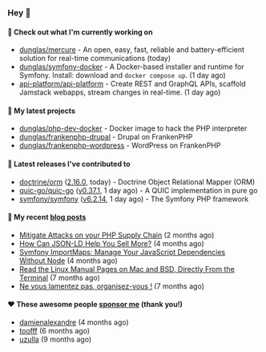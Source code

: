 ### Hey 👋

#### 👷 Check out what I'm currently working on

- [dunglas/mercure](https://github.com/dunglas/mercure) - An open, easy, fast, reliable and battery-efficient solution for real-time communications (today)
- [dunglas/symfony-docker](https://github.com/dunglas/symfony-docker) - A Docker-based installer and runtime for Symfony. Install: download and `docker compose up`. (1 day ago)
- [api-platform/api-platform](https://github.com/api-platform/api-platform) - Create REST and GraphQL APIs, scaffold Jamstack webapps, stream changes in real-time. (1 day ago)

#### 🌱 My latest projects

- [dunglas/php-dev-docker](https://github.com/dunglas/php-dev-docker) - Docker image to hack the PHP interpreter
- [dunglas/frankenphp-drupal](https://github.com/dunglas/frankenphp-drupal) - Drupal on FrankenPHP
- [dunglas/frankenphp-wordpress](https://github.com/dunglas/frankenphp-wordpress) - WordPress on FrankenPHP

#### 🔭 Latest releases I've contributed to

- [doctrine/orm](https://github.com/doctrine/orm) ([2.16.0](https://github.com/doctrine/orm/releases/tag/2.16.0), today) - Doctrine Object Relational Mapper (ORM)
- [quic-go/quic-go](https://github.com/quic-go/quic-go) ([v0.37.1](https://github.com/quic-go/quic-go/releases/tag/v0.37.1), 1 day ago) - A QUIC implementation in pure go
- [symfony/symfony](https://github.com/symfony/symfony) ([v6.2.14](https://github.com/symfony/symfony/releases/tag/v6.2.14), 1 day ago) - The Symfony PHP framework

#### 📜 My recent [blog posts](https://dunglas.fr)

- [Mitigate Attacks on your PHP Supply Chain](https://dunglas.dev/2023/05/mitigate-attacks-on-your-php-supply-chain/) (2 months ago)
- [How Can JSON-LD Help You Sell More?](https://dunglas.dev/2023/04/how-can-json-ld-help-you-sell-more/) (4 months ago)
- [Symfony ImportMaps: Manage Your JavaScript Dependencies Without Node](https://dunglas.dev/2023/03/symfony-importmaps-manage-your-javascript-dependencies-without-node/) (4 months ago)
- [Read the Linux Manual Pages on Mac and BSD, Directly From the Terminal](https://dunglas.dev/2022/12/read-the-linux-manual-pages-on-mac-and-bsd-directly-from-the-terminal/) (7 months ago)
- [Ne vous lamentez pas, organisez-vous !](https://dunglas.dev/2022/12/ne-vous-lamentez-pas-organisez-vous/) (7 months ago)

#### ❤️ These awesome people [sponsor me](https://github.com/sponsors/dunglas) (thank you!)

- [damienalexandre](https://github.com/damienalexandre) (4 months ago)
- [toofff](https://github.com/toofff) (6 months ago)
- [uzulla](https://github.com/uzulla) (9 months ago)
